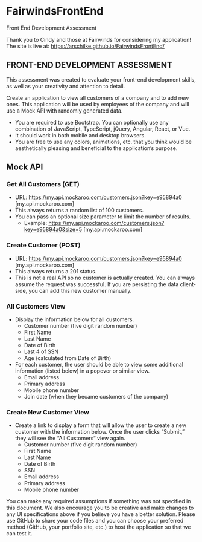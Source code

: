 # FairwindsFrontEnd

Front End Development Assessment

Thank you to Cindy and those at Fairwinds for considering my application!
The site is live at: https://arschilke.github.io/FairwindsFrontEnd/

## FRONT-END DEVELOPMENT ASSESSMENT

This assessment was created to evaluate your front-end development skills, as well as your creativity and attention to detail.

Create an application to view all customers of a company and to add new ones. This application will be used by employees of the company and will use a Mock API with randomly generated data.

- You are required to use Bootstrap. You can optionally use any combination of JavaScript, TypeScript, jQuery, Angular, React, or Vue.
- It should work in both mobile and desktop browsers.
- You are free to use any colors, animations, etc. that you think would be aesthetically pleasing and beneficial to the application’s purpose.

## Mock API

### Get All Customers (GET)

- URL: https://my.api.mockaroo.com/customers.json?key=e95894a0 [my.api.mockaroo.com]
- This always returns a random list of 100 customers.
- You can pass an optional size parameter to limit the number of results.
  - Example: https://my.api.mockaroo.com/customers.json?key=e95894a0&size=5 [my.api.mockaroo.com]

### Create Customer (POST)

- URL: https://my.api.mockaroo.com/customers.json?key=e95894a0 [my.api.mockaroo.com]
- This always returns a 201 status.
- This is not a real API so no customer is actually created. You can always assume the request was successful. If you are persisting the data client-side, you can add this new customer manually.

### All Customers View

- Display the information below for all customers.
  - Customer number (five digit random number)
  - First Name
  - Last Name
  - Date of Birth
  - Last 4 of SSN
  - Age (calculated from Date of Birth)
- For each customer, the user should be able to view some additional information (listed below) in a popover or similar view.
  - Email address
  - Primary address
  - Mobile phone number
  - Join date (when they became customers of the company)

### Create New Customer View

- Create a link to display a form that will allow the user to create a new customer with the information below. Once the user clicks “Submit,” they will see the “All Customers“ view again.
  - Customer number (five digit random number)
  - First Name
  - Last Name
  - Date of Birth
  - SSN
  - Email address
  - Primary address
  - Mobile phone number

You can make any required assumptions if something was not specified in this document. We also encourage you to be creative and make changes to any UI specifications above if you believe you have a better solution.
Please use GitHub to share your code files and you can choose your preferred method (GitHub, your portfolio site, etc.) to host the application so that we can test it.
